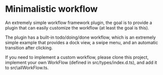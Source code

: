 # Minimalistic workflow
An extremely simple workflow framework plugin, the goal is to provide a plugin that can easily customize the workflow (at least the goal is this).

The plugin has a built-in todo/doing/done workflow, which is an extremely simple example that provides a dock view, a swipe menu, and an automatic transition after clicking.

If you need to implement a custom workflow, please clone this project, implement your own WorkFlow (defined in src/types/index.d.ts), and add it to src\allWorkFlow.ts.